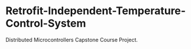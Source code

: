 # Retrofit-Independent-Temperature-Control-System
Distributed Microcontrollers Capstone Course Project. 
